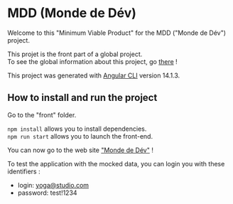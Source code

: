 # MDD (Monde de Dév)

Welcome to this "Minimum Viable Product" for the MDD ("Monde de Dév") project.   

This projet is the front part of a global project.  
To see the global information about this project, go [there](../README.md) !

This project was generated with [Angular CLI](https://github.com/angular/angular-cli) version 14.1.3.

## How to install and run the project

Go to the "front" folder.

`npm install` allows you to install dependencies.  
`npm run start` allows you to launch the front-end.

You can now go to the web site ["Monde de Dév"](http://localhost:4200/) !

To test the application with the mocked data, you can login you with these identifiers :
- login: yoga@studio.com
- password: test!1234